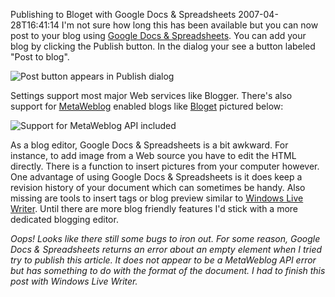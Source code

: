 Publishing to Bloget with Google Docs &amp; Spreadsheets
2007-04-28T16:41:14
I'm not sure how long this has been available but you can now post to your blog using [Google Docs & Spreadsheets](http://docs.google.com/). You can add your blog by clicking the Publish button. In the dialog your see a button labeled "Post to blog".  
  
![Post button appears in Publish dialog](http://www.myotherdrive.com/public/blueonion/Blog/gds1.png)  
  
Settings support most major Web services like Blogger. There's also support for [MetaWeblog](http://www.xmlrpc.com/metaWeblogApi) enabled blogs like [Bloget](http://mike-ward.net/bloget) pictured below:  
  
![Support for MetaWeblog API included](http://www.myotherdrive.com/public/blueonion/Blog/gds2.png)  
  
As a blog editor, Google Docs & Spreadsheets is a bit awkward. For instance, to add image from a Web source you have to edit the HTML directly. There is a function to insert pictures from your computer however. One advantage of using Google Docs & Spreadsheets is it does keep a revision history of your document which can sometimes be handy. Also missing are tools to insert tags or blog preview similar to [Windows Live Writer](http://windowslivewriter.spaces.live.com/). Until there are more blog friendly features I'd stick with a more dedicated blogging editor.

_Oops! Looks like there still some bugs to iron out. For some reason, Google Docs & Spreadsheets returns an error about an empty element when I tried try to publish this article. It does not appear to be a MetaWeblog API error but has something to do with the format of the document. I had to finish this post with Windows Live Writer._

